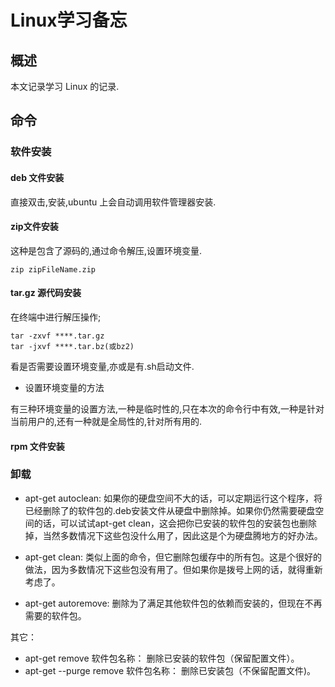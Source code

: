 # Linux学习备忘

## 概述

本文记录学习 Linux 的记录.

<!-- more -->

## 命令

### 软件安装

#### deb 文件安装

直接双击,安装,ubuntu 上会自动调用软件管理器安装.


#### zip文件安装

这种是包含了源码的,通过命令解压,设置环境变量.

```shell
zip zipFileName.zip
```

#### tar.gz 源代码安装

在终端中进行解压操作;

```shell
tar -zxvf ****.tar.gz
tar -jxvf ****.tar.bz(或bz2) 
```

看是否需要设置环境变量,亦或是有.sh启动文件.


- 设置环境变量的方法

有三种环境变量的设置方法,一种是临时性的,只在本次的命令行中有效,一种是针对当前用户的,还有一种就是全局性的,针对所有用的.


#### rpm 文件安装


### 卸载

- apt-get autoclean:
如果你的硬盘空间不大的话，可以定期运行这个程序，将已经删除了的软件包的.deb安装文件从硬盘中删除掉。如果你仍然需要硬盘空间的话，可以试试apt-get clean，这会把你已安装的软件包的安装包也删除掉，当然多数情况下这些包没什么用了，因此这是个为硬盘腾地方的好办法。

- apt-get clean:
类似上面的命令，但它删除包缓存中的所有包。这是个很好的做法，因为多数情况下这些包没有用了。但如果你是拨号上网的话，就得重新考虑了。

- apt-get autoremove:
删除为了满足其他软件包的依赖而安装的，但现在不再需要的软件包。


其它：
- apt-get remove 软件包名称：
删除已安装的软件包（保留配置文件）。
- apt-get --purge remove 软件包名称：
删除已安装包（不保留配置文件)。




